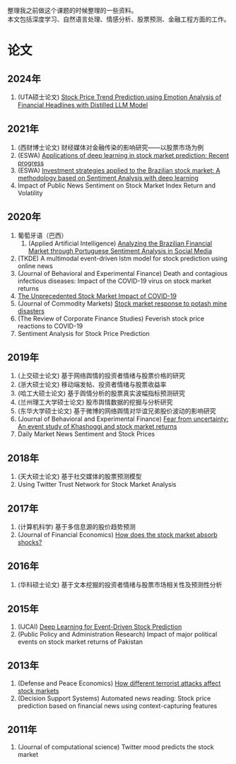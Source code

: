 整理我之前做这个课题的时候整理的一些资料。  
本文包括深度学习、自然语言处理、情感分析、股票预测、金融工程方面的工作。

# 论文
## 2024年
1. (UTA硕士论文) [Stock Price Trend Prediction using Emotion Analysis of Financial Headlines with Distilled LLM Model](https://mavmatrix.uta.edu/cgi/viewcontent.cgi?article=1004&context=cse_theses)
## 2021年
1. (西财博士论文) 财经媒体对金融传染的影响研究——以股票市场为例
1. (ESWA) [Applications of deep learning in stock market prediction: Recent progress](https://arxiv.org/abs/2003.01859)
2. (ESWA) [Investment strategies applied to the Brazilian stock market: A methodology based on Sentiment Analysis with deep learning](https://www.sciencedirect.com/science/article/pii/S0957417421008812)
3. Impact of Public News Sentiment on Stock Market Index Return and Volatility
## 2020年
1. 葡萄牙语（巴西）
    1. (Applied Artificial Intelligence) [Analyzing the Brazilian Financial Market through Portuguese Sentiment Analysis in Social Media](https://www.tandfonline.com/doi/full/10.1080/08839514.2019.1673037)
2. (TKDE) A multimodal event-driven lstm model for stock prediction using online news
3. (Journal of Behavioral and Experimental Finance) Death and contagious infectious diseases: Impact of the COVID-19 virus on stock market returns
3. [The Unprecedented Stock Market Impact of COVID-19](https://www.nber.org/papers/w26945)
4. (Journal of Commodity Markets) [Stock market response to potash mine disasters](https://doi.org/10.1016/j.jcomm.2020.100124)
6. (The Review of Corporate Finance Studies) Feverish stock price reactions to COVID-19
7. Sentiment Analysis for Stock Price Prediction
## 2019年
1. (上交硕士论文) 基于网络舆情的投资者情绪与股票价格的研究
2. (浙大硕士论文) 移动端发帖、投资者情绪与股票收益率
2. (哈工大硕士论文) 基于舆情分析的股票真实波幅指标预测研究
2. (兰州理工大学硕士论文) 股市舆情数据的挖掘与分析研究
3. (东华大学硕士论文) 基于微博的网络舆情对华谊兄弟股价波动的影响研究
6. (Journal of Behavioral and Experimental Finance) [Fear from uncertainty: An event study of Khashoggi and stock market returns](https://doi.org/10.1016/j.jbef.2019.05.004)
7. Daily Market News Sentiment and Stock Prices

## 2018年
1. (天大硕士论文) 基于社交媒体的股票预测模型
2. Using Twitter Trust Network for Stock Market Analysis

## 2017年
1. (计算机科学) 基于多信息源的股价趋势预测
2. (Journal of Financial Economics) [How does the stock market absorb shocks?](https://doi.org/10.1016/j.jfineco.2018.04.002)

## 2016年
1. (华科硕士论文) 基于文本挖掘的投资者情绪与股票市场相关性及预测性分析

## 2015年
1. (IJCAI) [Deep Learning for Event-Driven Stock Prediction](https://www.ijcai.org/Proceedings/15/Papers/329.pdf)
2. (Public Policy and Administration Research) Impact of major political events on stock market returns of Pakistan
## 2013年
1. (Defense and Peace Economics) [How different terrorist attacks affect stock markets](https://doi.org/10.1080/10242694.2013.832555)
2. (Decision Support Systems) Automated news reading: Stock price prediction based on financial news using context-capturing features
## 2011年
1. (Journal of computational science) Twitter mood predicts the stock market